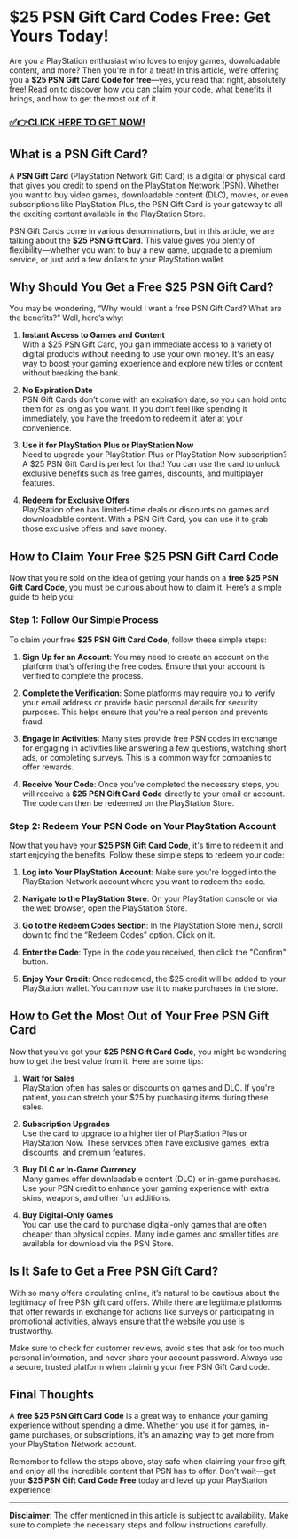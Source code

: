 # $25 PSN Gift Card Codes Free: Get Yours Today!

Are you a PlayStation enthusiast who loves to enjoy games, downloadable content, and more? Then you're in for a treat! In this article, we’re offering you a **$25 PSN Gift Card Code for free**—yes, you read that right, absolutely free! Read on to discover how you can claim your code, what benefits it brings, and how to get the most out of it.

### [✅👉CLICK HERE TO GET NOW!](https://freerewards.xyz/psn/go/)

## What is a PSN Gift Card?

A **PSN Gift Card** (PlayStation Network Gift Card) is a digital or physical card that gives you credit to spend on the PlayStation Network (PSN). Whether you want to buy video games, downloadable content (DLC), movies, or even subscriptions like PlayStation Plus, the PSN Gift Card is your gateway to all the exciting content available in the PlayStation Store. 

PSN Gift Cards come in various denominations, but in this article, we are talking about the **$25 PSN Gift Card**. This value gives you plenty of flexibility—whether you want to buy a new game, upgrade to a premium service, or just add a few dollars to your PlayStation wallet. 

## Why Should You Get a Free $25 PSN Gift Card?

You may be wondering, “Why would I want a free PSN Gift Card? What are the benefits?” Well, here’s why:

1. **Instant Access to Games and Content**  
   With a $25 PSN Gift Card, you gain immediate access to a variety of digital products without needing to use your own money. It's an easy way to boost your gaming experience and explore new titles or content without breaking the bank.

2. **No Expiration Date**  
   PSN Gift Cards don’t come with an expiration date, so you can hold onto them for as long as you want. If you don’t feel like spending it immediately, you have the freedom to redeem it later at your convenience.

3. **Use it for PlayStation Plus or PlayStation Now**  
   Need to upgrade your PlayStation Plus or PlayStation Now subscription? A $25 PSN Gift Card is perfect for that! You can use the card to unlock exclusive benefits such as free games, discounts, and multiplayer features.

4. **Redeem for Exclusive Offers**  
   PlayStation often has limited-time deals or discounts on games and downloadable content. With a PSN Gift Card, you can use it to grab those exclusive offers and save money.

## How to Claim Your Free $25 PSN Gift Card Code

Now that you’re sold on the idea of getting your hands on a **free $25 PSN Gift Card Code**, you must be curious about how to claim it. Here’s a simple guide to help you:

### Step 1: Follow Our Simple Process

To claim your free **$25 PSN Gift Card Code**, follow these simple steps:

1. **Sign Up for an Account**: You may need to create an account on the platform that’s offering the free codes. Ensure that your account is verified to complete the process.
   
2. **Complete the Verification**: Some platforms may require you to verify your email address or provide basic personal details for security purposes. This helps ensure that you're a real person and prevents fraud.

3. **Engage in Activities**: Many sites provide free PSN codes in exchange for engaging in activities like answering a few questions, watching short ads, or completing surveys. This is a common way for companies to offer rewards.

4. **Receive Your Code**: Once you’ve completed the necessary steps, you will receive a **$25 PSN Gift Card Code** directly to your email or account. The code can then be redeemed on the PlayStation Store.

### Step 2: Redeem Your PSN Code on Your PlayStation Account

Now that you have your **$25 PSN Gift Card Code**, it's time to redeem it and start enjoying the benefits. Follow these simple steps to redeem your code:

1. **Log into Your PlayStation Account**: Make sure you're logged into the PlayStation Network account where you want to redeem the code.

2. **Navigate to the PlayStation Store**: On your PlayStation console or via the web browser, open the PlayStation Store.

3. **Go to the Redeem Codes Section**: In the PlayStation Store menu, scroll down to find the “Redeem Codes” option. Click on it.

4. **Enter the Code**: Type in the code you received, then click the "Confirm" button.

5. **Enjoy Your Credit**: Once redeemed, the $25 credit will be added to your PlayStation wallet. You can now use it to make purchases in the store.

## How to Get the Most Out of Your Free PSN Gift Card

Now that you’ve got your **$25 PSN Gift Card Code**, you might be wondering how to get the best value from it. Here are some tips:

1. **Wait for Sales**  
   PlayStation often has sales or discounts on games and DLC. If you're patient, you can stretch your $25 by purchasing items during these sales.

2. **Subscription Upgrades**  
   Use the card to upgrade to a higher tier of PlayStation Plus or PlayStation Now. These services often have exclusive games, extra discounts, and premium features.

3. **Buy DLC or In-Game Currency**  
   Many games offer downloadable content (DLC) or in-game purchases. Use your PSN credit to enhance your gaming experience with extra skins, weapons, and other fun additions.

4. **Buy Digital-Only Games**  
   You can use the card to purchase digital-only games that are often cheaper than physical copies. Many indie games and smaller titles are available for download via the PSN Store.

## Is It Safe to Get a Free PSN Gift Card?

With so many offers circulating online, it’s natural to be cautious about the legitimacy of free PSN gift card offers. While there are legitimate platforms that offer rewards in exchange for actions like surveys or participating in promotional activities, always ensure that the website you use is trustworthy.

Make sure to check for customer reviews, avoid sites that ask for too much personal information, and never share your account password. Always use a secure, trusted platform when claiming your free PSN Gift Card code.

## Final Thoughts

A **free $25 PSN Gift Card Code** is a great way to enhance your gaming experience without spending a dime. Whether you use it for games, in-game purchases, or subscriptions, it's an amazing way to get more from your PlayStation Network account. 

Remember to follow the steps above, stay safe when claiming your free gift, and enjoy all the incredible content that PSN has to offer. Don’t wait—get your **$25 PSN Gift Card Code Free** today and level up your PlayStation experience!

---

**Disclaimer**: The offer mentioned in this article is subject to availability. Make sure to complete the necessary steps and follow instructions carefully.
